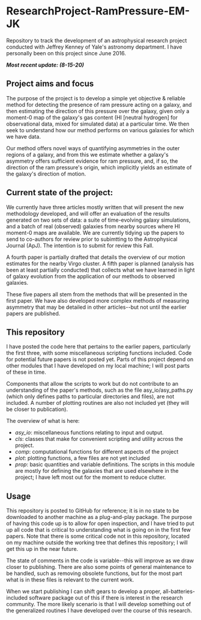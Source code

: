 # ResearchProject-RamPressure-EM-JK
Repository to track the development of an astrophysical research project conducted with Jeffrey Kenney of Yale's astronomy department. I have personally been on this project since June 2016.

__*Most recent update: (8-15-20)*__

## Project aims and focus
The purpose of the project is to develop a simple yet objective & reliable method for detecting the presence of ram pressure acting on a galaxy, and then estimating the direction of this pressure over the galaxy, given only a moment-0 map of the galaxy's gas content (HI [neutral hydrogen] for observational data, mixed for simulated data) at a particular time. We then seek to understand how our method performs on various galaxies for which we have data.

Our method offers novel ways of quantifying asymmetries in the outer regions of a galaxy, and from this we estimate whether a galaxy's asymmetry offers sufficient evidence for ram pressure, and, if so, the direction of the ram pressure's origin, which implicitly yields an estimate of the galaxy's direction of motion.

## Current state of the project:
We currently have three articles mostly written that will present the new methodology developed, and will offer an evaluation of the results generated on two sets of data: a suite of time-evolving galaxy simulations, and a batch of real (observed) galaxies from nearby sources where HI moment-0 maps are available. We are currently tidying up the papers to send to co-authors for review prior to subimtting to the Astrophysical Journal (ApJ). The intention is to submit for review this Fall.

A fourth paper is partially drafted that details the overview of our motion estimates for the nearby Virgo cluster. A fifth paper is planned (analysis has been at least partially conducted) that collects what we have learned in light of galaxy evolution from the application of our methods to observed galaxies.

These five papers all stem from the methods that will be presented in the first paper. We have also developed more complex methods of measuring asymmetry that may be detailed in other articles--but not until the earlier papers are published.

## This repository
I have posted the code here that pertains to the earlier papers, particularly the first three, with some miscellaneous scripting functions included. Code for potential future papers is not posted yet. Parts of this project depend on other modules that I have developed on my local machine; I will post parts of these in time.

Components that allow the scripts to work but do not contribute to an understanding of the paper's methods, such as the file asy_io/asy_paths.py (which only defines paths to particular directories and files), are not included. A number of plotting routines are also not included yet (they will be closer to publication).

The overview of what is here:
* *asy_io*: miscellaneous functions relating to input and output.
* *cls*: classes that make for convenient scripting and utility across the project.
* *comp*: computational functions for different aspects of the project
* *plot*: plotting functions, a few files are not yet included
* *prop*: basic quantities and variable definitions. The scripts in this module are mostly for defining the galaxies that are used elsewhere in the project; I have left most out for the moment to reduce clutter.

## Usage
This repository is posted to GitHub for reference; it is in no state to be downloaded to another machine as a plug-and-play package. The purpose of having this code up is to allow for open inspection, and I have tried to put up all code that is critical to understanding what is going on in the first few papers. Note that there is some critical code not in this repository, located on my machine outside the working tree that defines this repository; I will get this up in the near future.

The state of comments in the code is variable--this will improve as we draw closer to publishing. There are also some points of general maintenance to be handled, such as removing obsolete functions, but for the most part what is in these files is relevant to the current work.

When we start publishing I can shift gears to develop a proper, all-batteries-included software package out of this if there is interest in the research community. The more likely scenario is that I will develop something out of the generalized routines I have developed over the course of this research.
